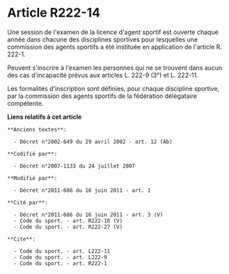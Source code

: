 # Article R222-14

Une session de l'examen de la licence d'agent sportif est ouverte chaque année dans chacune des disciplines sportives pour
lesquelles une commission des agents sportifs a été instituée en application de l'article R. 222-1. 

Peuvent s'inscrire à l'examen les personnes qui ne se trouvent dans aucun des cas d'incapacité prévus aux articles L. 222-9
(3°) et L. 222-11. 

Les formalités d'inscription sont définies, pour chaque discipline sportive, par la commission des agents sportifs de la
fédération délégataire compétente.

**Liens relatifs à cet article**

	**Anciens textes**:

	  - Décret n°2002-649 du 29 avril 2002 - art. 12 (Ab)

	**Codifié par**:

	  - Décret n°2007-1133 du 24 juillet 2007

	**Modifié par**:

	  - Décret n°2011-686 du 16 juin 2011 - art. 1

	**Cité par**:

	  - Décret n°2011-686 du 16 juin 2011 - art. 3 (V)
	  - Code du sport. - art. R222-10 (V)
	  - Code du sport. - art. R222-27 (V)

	**Cite**:

	  - Code du sport. - art. L222-11
	  - Code du sport. - art. L222-9
	  - Code du sport. - art. R222-1
